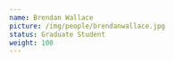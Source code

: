 ```yaml
---
name: Brendan Wallace
picture: /img/people/brendanwallace.jpg
status: Graduate Student
weight: 100
---
```


